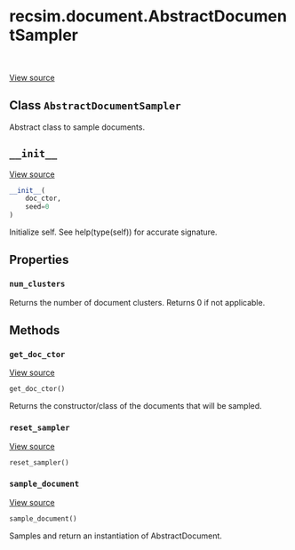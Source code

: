 <div itemscope itemtype="http://developers.google.com/ReferenceObject">
<meta itemprop="name" content="recsim.document.AbstractDocumentSampler" />
<meta itemprop="path" content="Stable" />
<meta itemprop="property" content="num_clusters"/>
<meta itemprop="property" content="__init__"/>
<meta itemprop="property" content="get_doc_ctor"/>
<meta itemprop="property" content="reset_sampler"/>
<meta itemprop="property" content="sample_document"/>
</div>

# recsim.document.AbstractDocumentSampler

<table class="tfo-notebook-buttons tfo-api" align="left">
</table>

<a target="_blank" href="https://github.com/google-research/recsim/recsim/document.py">View
source</a>

## Class `AbstractDocumentSampler`

Abstract class to sample documents.

<!-- Placeholder for "Used in" -->

<h2 id="__init__"><code>__init__</code></h2>

<a target="_blank" href="https://github.com/google-research/recsim/recsim/document.py">View
source</a>

```python
__init__(
    doc_ctor,
    seed=0
)
```

Initialize self. See help(type(self)) for accurate signature.

## Properties

<h3 id="num_clusters"><code>num_clusters</code></h3>

Returns the number of document clusters. Returns 0 if not applicable.

## Methods

<h3 id="get_doc_ctor"><code>get_doc_ctor</code></h3>

<a target="_blank" href="https://github.com/google-research/recsim/recsim/document.py">View
source</a>

```python
get_doc_ctor()
```

Returns the constructor/class of the documents that will be sampled.

<h3 id="reset_sampler"><code>reset_sampler</code></h3>

<a target="_blank" href="https://github.com/google-research/recsim/recsim/document.py">View
source</a>

```python
reset_sampler()
```

<h3 id="sample_document"><code>sample_document</code></h3>

<a target="_blank" href="https://github.com/google-research/recsim/recsim/document.py">View
source</a>

```python
sample_document()
```

Samples and return an instantiation of AbstractDocument.
